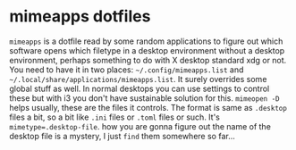 # mimeapps dotfiles

`mimeapps` is a dotfile read by some random applications to figure out which
software opens which filetype in a desktop environment without a desktop
environment, perhaps something to do with X desktop standard xdg or not. You
need to have it in two places: `~/.config/mimeapps.list` and
`~/.local/share/applications/mimeapps.list`. It surely overrides some global
stuff as well. In normal desktops you can use settings to control these but with
i3 you don't have sustainable solution for this. `mimeopen -D` helps usually,
these are the files it controls. The format is same as `.desktop` files a bit,
so a bit like `.ini` files or `.toml` files or such. It's
`mimetype=.desktop-file`. how you are gonna figure out the name of the desktop
file is a mystery, I just `find` them somewhere so far...
